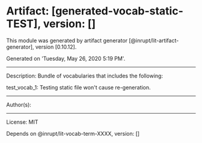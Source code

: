 # Artifact: [generated-vocab-static-TEST], version: []

This module was generated by artifact generator [@inrupt/lit-artifact-generator], version [0.10.12].

Generated on 'Tuesday, May 26, 2020 5:19 PM'.

---

Description: Bundle of vocabularies that includes the following:

  test_vocab_1: Testing static file won&#x27;t cause re-generation.

---

Author(s): 

---

License: MIT

Depends on @inrupt/lit-vocab-term-XXXX, version: []
